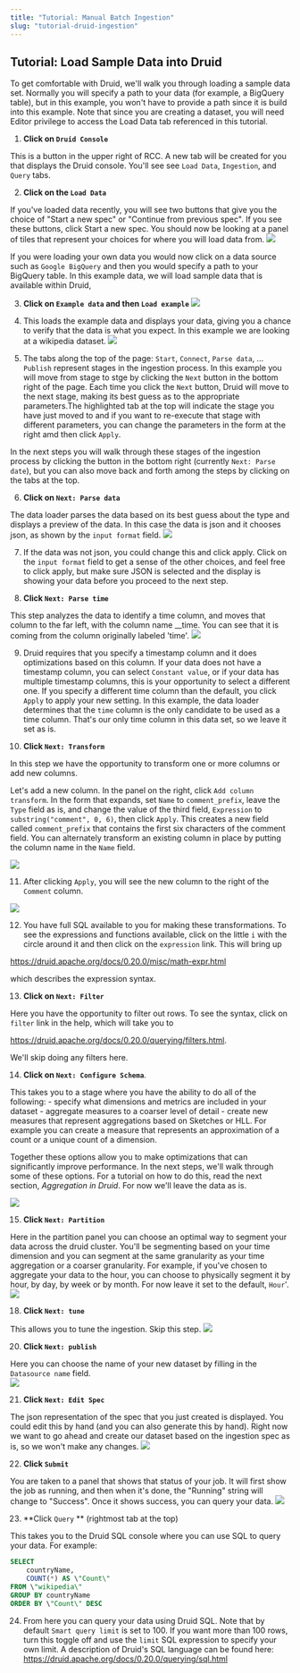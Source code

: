 ```yaml
---
title: "Tutorial: Manual Batch Ingestion"
slug: "tutorial-druid-ingestion"
---
```


## Tutorial: Load Sample Data into Druid

To get comfortable with Druid, we'll walk you through loading a sample data set. Normally you will specify a path to your data (for example, a BigQuery table), but in this example, you won't have to provide a path since it is build into this example. Note that since you are creating a dataset, you will need Editor privilege to access the Load Data tab referenced in this tutorial.

1. **Click on `Druid Console`**

  This is a button in the upper right of RCC. A new tab will be created for you that displays the Druid console. You'll see see `Load Data`, `Ingestion`, and `Query` tabs.

2. **Click on the `Load Data`**

  If you've loaded data recently, you will see two buttons that give you the choice of "Start a new spec" or "Continue from previous spec".  If you see these buttons, click Start a new spec.
  You should now be looking at a panel of tiles that represent your choices for where you will load data from.
  ![](https://files.readme.io/9a44962-Screen_Shot_2021-06-08_at_4.23.17_PM.png)

If you were loading your own data you would now click on a data source such as `Google BigQuery` and then you would specify a path to your BigQuery table. In this example data, we will load sample data that is available within Druid,

3.  **Click on `Example data` and then `Load example`**
  ![](https://files.readme.io/f02cc48-connector_tiles_example_highlighted.png)

4. This loads the example data and displays your data, giving you a chance to verify that the data is what you expect. In this example we are looking at a wikipedia dataset.
  ![](https://files.readme.io/e6e3af4-preview_data.png)

5. The tabs along the top of the page:  `Start`, `Connect`, `Parse data`, ... `Publish` represent stages in the ingestion process. In this example you will move from stage to stge by clicking the `Next` button in the bottom right of the page. Each time you click the `Next` button, Druid will move to the next stage, making its best guess as to the appropriate parameters.The highlighted tab at the top will indicate the stage you have just moved to and if you want to re-execute that stage with different parameters, you can change the parameters in the form at the right amd then click `Apply`. 

In the next steps you will walk through these stages of the ingestion process by clicking the button in the bottom right (currently `Next: Parse date`), but you can also move back and forth among the steps by clicking on the tabs at the top.
 
6. **Click on `Next: Parse data`**

  The data loader parses the data based on its best guess about the type and displays a preview of the data. In this case the data is json and it chooses json, as shown by the `input format` field. 
  ![](https://files.readme.io/41bbfe7-data_parsed.png)

7. If the data was not json, you could change this and click apply. Click on the `input format` field to get a sense of the other choices, and feel free to click apply, but make sure JSON is selected and the display is showing your data before you proceed to the next step.

8. **Click `Next: Parse time`** 

  This step analyzes the data to identify a time column, and moves that column to the far left, with the column name __time. You can see that it is coming from the column originally labeled 'time'.
  ![](https://files.readme.io/264cffe-time_parsed.png)

9. Druid requires that you specify a timestamp column and it does optimizations based on this column. If your data does not have a timestamp column, you can select `Constant value`, or if your data has multiple timestamp columns, this is your opportunity to select a different one. If you specify a different time column than the default, you click `Apply` to apply your new setting. In this example, the data loader determines that the `time` column is the only candidate to be used as a time column. That's our only time column in this data set, so we leave it set as is.

10. **Click `Next: Transform`** 

  In this step we have the opportunity to transform  one or more columns or add new columns. 
    
  Let's add a new column. In the panel on the right, click `Add column transform`. In the form that expands, set `Name` to `comment_prefix`, leave the `Type` field as is, and change the value of the third field, `Expression` to `substring("comment", 0, 6)`, then click `Apply`. This creates a new field called `comment_prefix` that contains the first six characters of the comment field. You can alternately transform an existing column in place by putting the column name in the `Name` field. 

  ![](https://files.readme.io/46b79b1-add_column_transform.png)

11. After clicking `Apply`, you will see the new column to the right of the `Comment` column. 

  ![](https://files.readme.io/73b9724-column_transform_added.png)

12. You have full SQL available to you for making these transformations. To see the expressions and functions available, click on the little `i` with the circle around it and then click on the `expression` link. This will bring up
    
  https://druid.apache.org/docs/0.20.0/misc/math-expr.html
  
  which describes the expression syntax.

13. **Click on `Next: Filter`**

  Here you have the opportunity to filter out rows. To see the syntax, click on `filter` link in the help, which will take you to 
  
  https://druid.apache.org/docs/0.20.0/querying/filters.html. 
  
  We'll skip doing any filters here.

14. **Click on `Next: Configure Schema`**. 

  This takes you to a stage where you have the ability to do all of the following:
    - specify what dimensions and metrics are included in your dataset
    - aggregate measures to a coarser level of detail
    - create new measures that represent aggregations based on Sketches or HLL. For example you can create a measure that represents an approximation of a count or a unique count of a dimension. 

  Together these options allow you to make optimizations that can significantly improve performance. In the next steps, we'll walk through some of these options. For a tutorial on how to do this, read the next section, *Aggregation in Druid*.  For now we'll leave the data as is.

  ![](https://files.readme.io/0141846-configure_schema.png)
     
15. **Click `Next: Partition`** 

  Here in the partition panel you can choose an optimal way to segment your data across the druid cluster. You'll be segmenting based on your time dimension and you can segment at the same granularity as your time aggregation or a coarser granularity. For example, if you've chosen to aggregate your data to the hour, you can choose to physically segment it by hour, by day, by week or by month. For now leave it set to the default, `Hour`'.
  ![](https://files.readme.io/d2f6c4f-partition.png)

18. **Click `Next: tune`**

  This allows you to tune the ingestion. Skip this step.
  ![](https://files.readme.io/401f64e-tune.png)

20. **Click `Next: publish`**

  Here you can choose the name of your new dataset by filling in the `Datasource name` field.  
  ![](https://files.readme.io/c3af47f-publish.png)

21. **Click `Next: Edit Spec`**

  The json representation of the spec that you just created is displayed. You could edit this by hand (and you can also generate this by hand). Right now we want to go ahead and create our dataset based on the ingestion spec as is, so we won't make any changes.
  ![](https://files.readme.io/3542288-spec.png)

22. **Click `Submit`** 

  You are taken to a panel that shows that status of your job. It will first show the job as running, and then when it's done, the "Running" string will change to "Success". Once it shows success, you can query your data.
  ![](https://files.readme.io/9dc059d-running.png)

23. **Click `Query` ** (rightmost tab at the top)

  This takes you to the Druid SQL console where you can use SQL to query your data. For example:
  ```sql
  SELECT
      countryName,
      COUNT(*) AS \"Count\"
  FROM \"wikipedia\"
  GROUP BY countryName
  ORDER BY \"Count\" DESC
  ```

24. From here you can query your data using Druid SQL. Note that by default `Smart query limit` is set to 100. If you want more than 100 rows, turn this toggle off and use the `limit` SQL expression to specify your own limit. A description of Druid's SQL language can be found here: https://druid.apache.org/docs/0.20.0/querying/sql.html